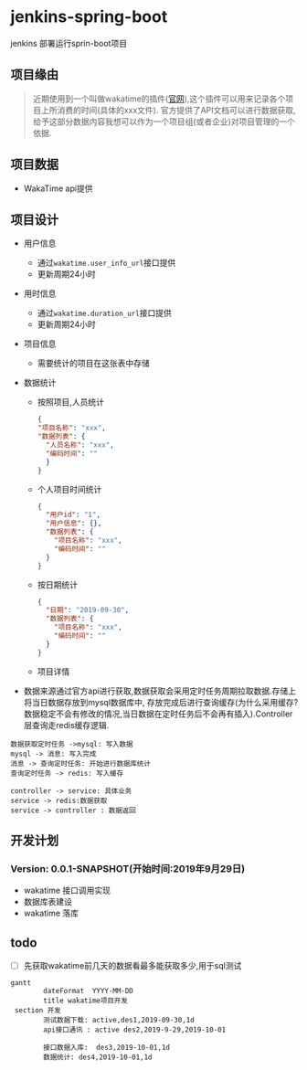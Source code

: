 # jenkins-spring-boot 
jenkins 部署运行sprin-boot项目
## 项目缘由
> 近期使用到一个叫做wakatime的插件([官网](https://wakatime.com)),这个插件可以用来记录各个项目上所消费的时间(具体的xxx文件).
> 官方提供了API文档可以进行数据获取,给予这部分数据内容我想可以作为一个项目组(或者企业)对项目管理的一个依据.

## 项目数据
- WakaTime api提供
## 项目设计
- 用户信息
    - 通过`wakatime.user_info_url`接口提供
    - 更新周期24小时
    
- 用时信息
    - 通过`wakatime.duration_url`接口提供
    - 更新周期24小时
    
- 项目信息
  
    - 需要统计的项目在这张表中存储
    
- 数据统计
    - 按照项目,人员统计
        ```json
        {
        "项目名称": "xxx",
        "数据列表": {
          "人员名称": "xxx",
          "编码时间": ""
          }
        }
        ```
    - 个人项目时间统计
        ```json
        {
          "用户id": "1",
          "用户信息": {},
          "数据列表": {
            "项目名称": "xxx",
            "编码时间": ""
          }
        }
        ```
    - 按日期统计
        ```json
        {
          "日期": "2019-09-30",
          "数据列表": {
            "项目名称": "xxx",
            "编码时间": ""
          }
        }
        ```
    - 项目详情
    
- 数据来源通过官方api进行获取,数据获取会采用定时任务周期拉取数据.存储上将当日数据存放到mysql数据库中,
存放完成后进行查询缓存(为什么采用缓存? 数据稳定不会有修改的情况,当日数据在定时任务后不会再有插入).Controller层查询走redis缓存逻辑.
```sequence
数据获取定时任务 ->mysql: 写入数据
mysql -> 消息: 写入完成
消息 -> 查询定时任务: 开始进行数据库统计
查询定时任务 -> redis: 写入缓存
```



```sequence
controller -> service: 具体业务
service -> redis:数据获取
service -> controller : 数据返回
```



## 开发计划
### Version: 0.0.1-SNAPSHOT(开始时间:2019年9月29日)
- wakatime 接口调用实现
- 数据库表建设
- wakatime 落库

## todo
- [ ] 先获取wakatime前几天的数据看最多能获取多少,用于sql测试





```mermaid
gantt
        dateFormat  YYYY-MM-DD
        title wakatime项目开发
 section 开发
        测试数据下载: active,des1,2019-09-30,1d
        api接口通讯 : active des2,2019-9-29,2019-10-01
        
        接口数据入库:  des3,2019-10-01,1d
        数据统计: des4,2019-10-01,1d

  
```

